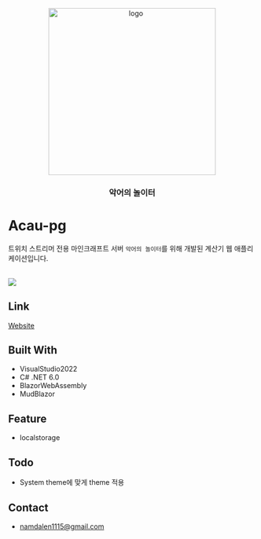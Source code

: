 ﻿<div align="center">
<img src="https://i.namu.wiki/i/KmlZlghbng8JhdpbpyFJPsCfL_tjUKXGEUMPJk-dD_mJXnCKrC1g7QkdgLq6KGDyKjADtrgPE84q_vDoAZFXZPsmWlb2kKMmcTnTdq7W36_Xaw1jQWPjFsmKHRNNXiLpScIpXIsQGU_roPxuTmUUJA.webp" alt="logo" width="340"  height="auto" />

<br />

### 악어의 놀이터
</div>

# Acau-pg 
트위치 스트리머 전용 마인크래프트 서버 `악어의 놀이터`를 위해 개발된 계산기 웹 애플리케이션입니다.

<br />

<img src="https://github.com/huhu0327/Acau-pg/assets/28612967/4776fdca-777c-4453-a8df-35fae0f974a2">

## Link
[Website](https://acau-pg.pages.dev/)

## Built With
- VisualStudio2022
- C# .NET 6.0
- BlazorWebAssembly 
- MudBlazor

## Feature
- localstorage

## Todo
- System theme에 맞게 theme 적용

## Contact
- namdalen1115@gmail.com
